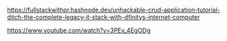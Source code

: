https://fullstackwithpr.hashnode.dev/unhackable-crud-application-tutorial-ditch-the-complete-legacy-it-stack-with-dfinitys-internet-computer


https://www.youtube.com/watch?v=3PEv_4EgODg
